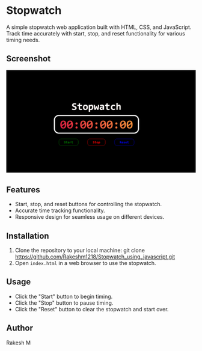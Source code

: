 # Stopwatch

A simple stopwatch web application built with HTML, CSS, and JavaScript. Track time accurately with start, stop, and reset functionality for various timing needs.

## Screenshot

![stopwatch](<screenshot/Screenshot 2024-05-05 151749.png>)

## Features

- Start, stop, and reset buttons for controlling the stopwatch.
- Accurate time tracking functionality.
- Responsive design for seamless usage on different devices.

## Installation

1. Clone the repository to your local machine:
   git clone https://github.com/Rakeshm1218/Stopwatch_using_javascript.git
2. Open `index.html` in a web browser to use the stopwatch.

## Usage

- Click the "Start" button to begin timing.
- Click the "Stop" button to pause timing.
- Click the "Reset" button to clear the stopwatch and start over.
## Author
Rakesh M